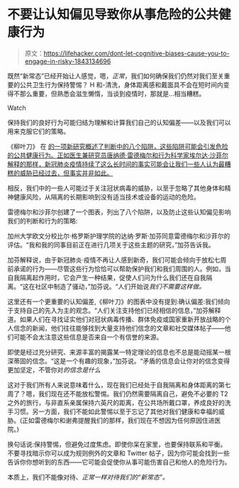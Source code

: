 # 不要让认知偏见导致你从事危险的公共健康行为

> 原文：<https://lifehacker.com/dont-let-cognitive-biases-cause-you-to-engage-in-risky-1843134696>

既然“新常态”已经开始让人感觉，嗯，*正常*，我们如何确保我们仍然对我们至关重要的公共卫生行为保持警惕？ H 和-清洗，身体距离感和戴面具不会在短时间内变得不那么重要，但熟悉会滋生懒惰，当谈到疫情时，那就是...相当糟糕。

Watch

保持我们的良好行为可能归结为理解和计算我们自己的认知偏差——以及我们可以用来克服它们的策略。

《柳叶刀》 在 [的一项新研究概述了判断中的八个陷阱，这些陷阱可能会引发危险的公共健康行为。正如医生兼研究员唐纳德·雷德梅尔和行为科学家埃尔达·沙菲尔解释的那样，新冠肺炎疫情持续了这么长时间的事实可能会让我们一些人认为最糟糕的威胁已经过去，但事实并非如此。](https://www.thelancet.com/journals/lanpub/article/PIIS2468-2667(20)30096-7/fulltext#tbl1)

相反，我们中的一些人可能过于关注冠状病毒的威胁，以至于忽略了其他身体和精神健康风险，从隔离的长期影响到没有适当技术或设备的运动的危险。

雷德梅尔和沙菲尔创建了一个图表，列出了八个陷阱，以及防止这些认知偏见影响我们的判断和行为的策略:

加州大学欧文分校比尔·格罗斯护理学院的达纳·罗斯·加芬同意雷德梅尔和沙菲尔的评估。“我和我的同事目前正在进行几项关于这些主题的研究，”加芬告诉我。

加芬解释说，由于新冠肺炎·疫情不再让人感到新奇，我们可能会倾向于放松七周前承诺的行为——尽管这些行为恰恰可以帮助保护我们和我们周围的人。例如，当自我隔离起作用时，它会产生一种结果，促使人们问为什么我们还在自我隔离。“这在社区中制造了骚动，”加芬说。“人们开始说*我们不需要这样做。*

这里还有一个更重要的认知偏差,《柳叶刀》的图表中没有提到:确认偏差:我们倾向于支持自己的先入为主的观念。“人们关注支持他们已经相信的信息，”加芬解释道。如果人们在寻找证实他们对冠状病毒传播、群体免疫或国家重新开放战略的个人信念的新闻，他们往往能够找到大量支持他们信念的文章和社交媒体帖子——他们可能不会太注意这些信息是否来自一个有信誉的来源。

即使是经过充分研究、来源丰富的揭露某一特定理论的信息也不总是能动摇某一根深蒂固的信念。“这是一个有趣的现象，”加芬说。“矛盾的信息会让你对的信念变得更加坚定，不管你对*的信念是什么*

这对于我们所有人来说意味着什么，现在我们已经处于自我隔离和身体距离的第七周了？嗯，我们现在还不能放松警惕。我们仍然需要隔离自己，避免不必要的 T2 之外的旅行，与非直系亲属保持六英尺的距离，在公共场所戴口罩，养成良好的洗手习惯。另一方面，我们不能如此警惕以至于忘记了其他对我们健康和幸福的威胁。(正如雷德梅尔和谢弗提醒我们的那样，我们现在不想因为任何原因住进医院。)

换句话说:保持警惕，但避免过度焦虑。即使你呆在家里，也要保持联系和平衡。不要寻找暗示你可以成为规则例外的文章和 Twitter 帖子，因为你可能会找到一些告诉你你想听到的东西——它可能会促使你从事可能伤害自己和他人的危险行为。

本质上，我们不能像对待、*正常一样对待我们的“新常态”。*